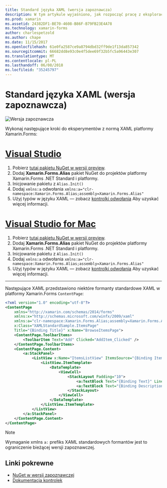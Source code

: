 ```yaml
---
title: Standard języka XAML (wersja zapoznawcza)
description: W tym artykule wyjaśniono, jak rozpocząć pracę z eksploracji Podgląd standardowe XAML w platformy Xamarin.Forms.
ms.prod: xamarin
ms.assetid: 24382DF1-BE70-4608-B86F-B79FB23E4A78
ms.technology: xamarin-forms
author: charlespetzold
ms.author: chape
ms.date: 11/15/2017
ms.openlocfilehash: 61e0fa2587ce9a8794dbd32ff9de1f13da857342
ms.sourcegitcommit: 66682dd8e93c0e4f5dee69f32b5fc5a96443e307
ms.translationtype: MT
ms.contentlocale: pl-PL
ms.lasthandoff: 06/08/2018
ms.locfileid: "35245797"
---
```

# <a name="xaml-standard-preview"></a>Standard języka XAML (wersja zapoznawcza)

![Wersja zapoznawcza](~/media/shared/preview.png)

Wykonaj następujące kroki do eksperymentów z normą XAML platformy Xamarin.Forms:

# <a name="visual-studiotabvswin"></a>[Visual Studio](#tab/vswin)

1. Pobierz [tutaj pakietu NuGet w wersji preview](https://aka.ms/xf-xamlstandard-nuget).
2. Dodaj **Xamarin.Forms.Alias** pakiet NuGet do projektów platformy Xamarin.Forms .NET Standard i platformy.
3. Inicjowanie pakietu z `Alias.Init()`
4. Dodaj `xmlns:a` odwołania `xmlns:a="clr-namespace:Xamarin.Forms.Alias;assembly=Xamarin.Forms.Alias"`
5. Użyj typów w języku XAML — zobacz [kontrolki odwołania](controls.md) Aby uzyskać więcej informacji.

# <a name="visual-studio-for-mactabvsmac"></a>[Visual Studio for Mac](#tab/vsmac)

1. Pobierz [tutaj pakietu NuGet w wersji preview](https://aka.ms/xf-xamlstandard-nuget).
2. Dodaj **Xamarin.Forms.Alias** pakiet NuGet do projektów platformy Xamarin.Forms .NET Standard i platformy.
3. Inicjowanie pakietu z `Alias.Init()`
4. Dodaj `xmlns:a` odwołania `xmlns:a="clr-namespace:Xamarin.Forms.Alias;assembly=Xamarin.Forms.Alias"`
5. Użyj typów w języku XAML — zobacz [kontrolki odwołania](controls.md) Aby uzyskać więcej informacji.

-----

Następujące XAML przedstawiono niektóre formanty standardowe XAML w platformy Xamarin.Forms `ContentPage`:

```xml
<?xml version="1.0" encoding="utf-8"?>
<ContentPage 
    xmlns="http://xamarin.com/schemas/2014/forms" 
    xmlns:x="http://schemas.microsoft.com/winfx/2009/xaml" 
    xmlns:a="clr-namespace:Xamarin.Forms.Alias;assembly=Xamarin.Forms.Alias"
    x:Class="XAMLStandardSample.ItemsPage" 
    Title="{Binding Title}" x:Name="BrowseItemsPage">
    <ContentPage.ToolbarItems>
        <ToolbarItem Text="Add" Clicked="AddItem_Clicked" />
    </ContentPage.ToolbarItems>
    <ContentPage.Content>
        <a:StackPanel>
            <ListView x:Name="ItemsListView" ItemsSource="{Binding Items}" VerticalOptions="FillAndExpand" HasUnevenRows="true" RefreshCommand="{Binding LoadItemsCommand}" IsPullToRefreshEnabled="true" IsRefreshing="{Binding IsBusy, Mode=OneWay}" CachingStrategy="RecycleElement" ItemSelected="OnItemSelected">
                <ListView.ItemTemplate>
                    <DataTemplate>
                        <ViewCell>
                            <StackLayout Padding="10">
                                <a:TextBlock Text="{Binding Text}" LineBreakMode="NoWrap" Style="{DynamicResource ListItemTextStyle}" FontSize="16" />
                                <a:TextBlock Text="{Binding Description}" LineBreakMode="NoWrap" Style="{DynamicResource ListItemDetailTextStyle}" FontSize="13" />
                            </StackLayout>
                        </ViewCell>
                    </DataTemplate>
                </ListView.ItemTemplate>
            </ListView>
        </a:StackPanel>
    </ContentPage.Content>
</ContentPage>
```

> [!NOTE]
> Wymaganie xmlns `a:` prefiks XAML standardowych formantów jest to ograniczenie bieżącej wersji zapoznawczej.


## <a name="related-links"></a>Linki pokrewne

- [NuGet w wersji zapoznawczej](https://aka.ms/xf-xamlstandard-nuget)
- [Dokumentacja kontrolek](controls.md)
